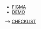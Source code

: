 

- [FIGMA](https://www.figma.com/file/OMjQNb3hg1LKMV4OwyQ3Ao/BOSE?node-id=0%3A1)
- [DEMO](https://stanislav-topikha.github.io/layout_miami/)

--> [CHECKLIST](https://github.com/mate-academy/layout_miami/blob/master/checklist.md)
